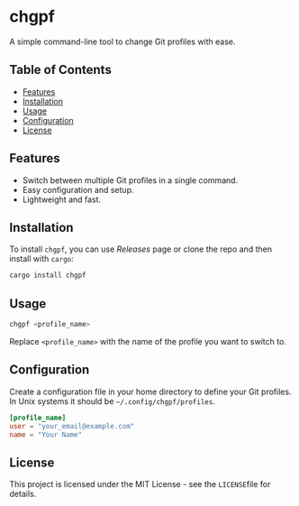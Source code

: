 # chgpf

A simple command-line tool to change Git profiles with ease.

## Table of Contents

- [Features](#features)
- [Installation](#installation)
- [Usage](#usage)
- [Configuration](#configuration)
- [License](#license)

## Features

- Switch between multiple Git profiles in a single command.
- Easy configuration and setup.
- Lightweight and fast.

## Installation

To install `chgpf`, you can use *Releases* page or clone the repo and then
install with `cargo`:

```bash
cargo install chgpf
```

## Usage

```bash
chgpf <profile_name>
```

Replace `<profile_name>` with the name of the profile you want to switch to.

## Configuration

Create a configuration file in your home directory to define your Git
profiles. In Unix systems it should be `~/.config/chgpf/profiles`.

```toml
[profile_name]
user = "your_email@example.com"
name = "Your Name"
```

## License

This project is licensed under the MIT License - see the `LICENSE`file
for details.
